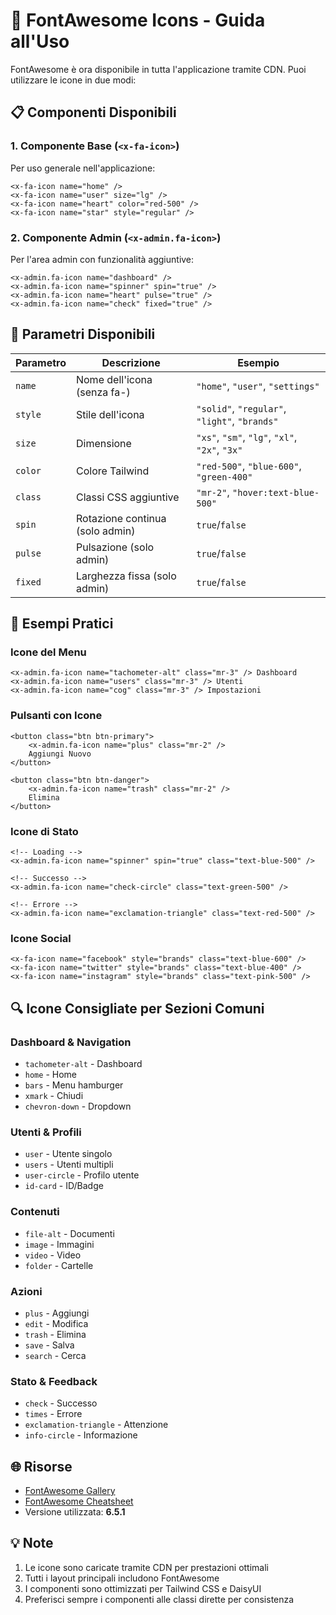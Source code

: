 # 🎨 FontAwesome Icons - Guida all'Uso

FontAwesome è ora disponibile in tutta l'applicazione tramite CDN. Puoi utilizzare le icone in due modi:

## 📋 Componenti Disponibili

### 1. Componente Base (`<x-fa-icon>`)
Per uso generale nell'applicazione:

```blade
<x-fa-icon name="home" />
<x-fa-icon name="user" size="lg" />
<x-fa-icon name="heart" color="red-500" />
<x-fa-icon name="star" style="regular" />
```

### 2. Componente Admin (`<x-admin.fa-icon>`)
Per l'area admin con funzionalità aggiuntive:

```blade
<x-admin.fa-icon name="dashboard" />
<x-admin.fa-icon name="spinner" spin="true" />
<x-admin.fa-icon name="heart" pulse="true" />
<x-admin.fa-icon name="check" fixed="true" />
```

## 🔧 Parametri Disponibili

| Parametro | Descrizione | Esempio |
|-----------|-------------|---------|
| `name` | Nome dell'icona (senza fa-) | `"home"`, `"user"`, `"settings"` |
| `style` | Stile dell'icona | `"solid"`, `"regular"`, `"light"`, `"brands"` |
| `size` | Dimensione | `"xs"`, `"sm"`, `"lg"`, `"xl"`, `"2x"`, `"3x"` |
| `color` | Colore Tailwind | `"red-500"`, `"blue-600"`, `"green-400"` |
| `class` | Classi CSS aggiuntive | `"mr-2"`, `"hover:text-blue-500"` |
| `spin` | Rotazione continua (solo admin) | `true`/`false` |
| `pulse` | Pulsazione (solo admin) | `true`/`false` |
| `fixed` | Larghezza fissa (solo admin) | `true`/`false` |

## 🎯 Esempi Pratici

### Icone del Menu
```blade
<x-admin.fa-icon name="tachometer-alt" class="mr-3" /> Dashboard
<x-admin.fa-icon name="users" class="mr-3" /> Utenti
<x-admin.fa-icon name="cog" class="mr-3" /> Impostazioni
```

### Pulsanti con Icone
```blade
<button class="btn btn-primary">
    <x-admin.fa-icon name="plus" class="mr-2" />
    Aggiungi Nuovo
</button>

<button class="btn btn-danger">
    <x-admin.fa-icon name="trash" class="mr-2" />
    Elimina
</button>
```

### Icone di Stato
```blade
<!-- Loading -->
<x-admin.fa-icon name="spinner" spin="true" class="text-blue-500" />

<!-- Successo -->
<x-admin.fa-icon name="check-circle" class="text-green-500" />

<!-- Errore -->
<x-admin.fa-icon name="exclamation-triangle" class="text-red-500" />
```

### Icone Social
```blade
<x-fa-icon name="facebook" style="brands" class="text-blue-600" />
<x-fa-icon name="twitter" style="brands" class="text-blue-400" />
<x-fa-icon name="instagram" style="brands" class="text-pink-500" />
```

## 🔍 Icone Consigliate per Sezioni Comuni

### Dashboard & Navigation
- `tachometer-alt` - Dashboard
- `home` - Home
- `bars` - Menu hamburger
- `xmark` - Chiudi
- `chevron-down` - Dropdown

### Utenti & Profili
- `user` - Utente singolo
- `users` - Utenti multipli
- `user-circle` - Profilo utente
- `id-card` - ID/Badge

### Contenuti
- `file-alt` - Documenti
- `image` - Immagini
- `video` - Video
- `folder` - Cartelle

### Azioni
- `plus` - Aggiungi
- `edit` - Modifica
- `trash` - Elimina
- `save` - Salva
- `search` - Cerca

### Stato & Feedback
- `check` - Successo
- `times` - Errore
- `exclamation-triangle` - Attenzione
- `info-circle` - Informazione

## 🌐 Risorse

- [FontAwesome Gallery](https://fontawesome.com/icons)
- [FontAwesome Cheatsheet](https://fontawesome.com/cheatsheet)
- Versione utilizzata: **6.5.1**

## 💡 Note

1. Le icone sono caricate tramite CDN per prestazioni ottimali
2. Tutti i layout principali includono FontAwesome
3. I componenti sono ottimizzati per Tailwind CSS e DaisyUI
4. Preferisci sempre i componenti alle classi dirette per consistenza
